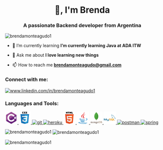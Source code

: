<h1 align="center">👋, I'm Brenda</h1>
<h3 align="center">A passionate Backend developer from Argentina</h3>

<p align="left"> <img src="https://komarev.com/ghpvc/?username=brendamonteagudo1&label=Profile%20views&color=0e75b6&style=plastic" alt="brendamonteagudo1" /> </p>

- 🌱 I’m currently learning **I’m currently learning Java at ADA ITW**

- 🌸 Ask me about **I love learning new things**

- 📫 How to reach me **brendamonteagudo@gmail.com**

<h3 align="left">Connect with me:</h3>
<p align="left">
<a href="https://linkedin.com/in/www.linkedin.com/in/brendamonteagudo1" target="blank"><img align="center" src="https://raw.githubusercontent.com/rahuldkjain/github-profile-readme-generator/master/src/images/icons/Social/linked-in-alt.svg" alt="www.linkedin.com/in/brendamonteagudo1" height="30" width="40" /></a>
</p>

<h3 align="left">Languages and Tools:</h3>
<p align="left"> <a href="https://www.w3schools.com/cs/" target="_blank"> <img src="https://raw.githubusercontent.com/devicons/devicon/master/icons/csharp/csharp-original.svg" alt="csharp" width="40" height="40"/> </a> <a href="https://www.w3schools.com/css/" target="_blank"> <img src="https://raw.githubusercontent.com/devicons/devicon/master/icons/css3/css3-original-wordmark.svg" alt="css3" width="40" height="40"/> </a> <a href="https://git-scm.com/" target="_blank"> <img src="https://www.vectorlogo.zone/logos/git-scm/git-scm-icon.svg" alt="git" width="40" height="40"/> </a> <a href="https://heroku.com" target="_blank"> <img src="https://www.vectorlogo.zone/logos/heroku/heroku-icon.svg" alt="heroku" width="40" height="40"/> </a> <a href="https://www.w3.org/html/" target="_blank"> <img src="https://raw.githubusercontent.com/devicons/devicon/master/icons/html5/html5-original-wordmark.svg" alt="html5" width="40" height="40"/> </a> <a href="https://www.java.com" target="_blank"> <img src="https://raw.githubusercontent.com/devicons/devicon/master/icons/java/java-original.svg" alt="java" width="40" height="40"/> </a> <a href="https://www.mongodb.com/" target="_blank"> <img src="https://raw.githubusercontent.com/devicons/devicon/master/icons/mongodb/mongodb-original-wordmark.svg" alt="mongodb" width="40" height="40"/> </a> <a href="https://www.mysql.com/" target="_blank"> <img src="https://raw.githubusercontent.com/devicons/devicon/master/icons/mysql/mysql-original-wordmark.svg" alt="mysql" width="40" height="40"/> </a> <a href="https://postman.com" target="_blank"> <img src="https://www.vectorlogo.zone/logos/getpostman/getpostman-icon.svg" alt="postman" width="40" height="40"/> </a> <a href="https://spring.io/" target="_blank"> <img src="https://www.vectorlogo.zone/logos/springio/springio-icon.svg" alt="spring" width="40" height="40"/> </a> </p>

<p><img align="left" src="https://github-readme-stats.vercel.app/api/top-langs?username=brendamonteagudo1&show_icons=true&theme=tokyonight&locale=en&layout=compact" alt="brendamonteagudo1" /></p>

<p>&nbsp;<img align="center" src="https://github-readme-stats.vercel.app/api?username=brendamonteagudo1&show_icons=true&theme=tokyonight&locale=en" alt="brendamonteagudo1" /></p>

<p><img align="center" src="https://github-readme-streak-stats.herokuapp.com/?user=brendamonteagudo1&" alt="brendamonteagudo1" /></p>

